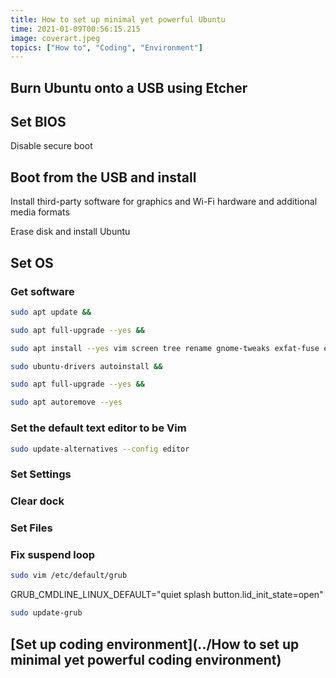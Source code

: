 ```yaml
---
title: How to set up minimal yet powerful Ubuntu
time: 2021-01-09T00:56:15.215
image: coverart.jpeg
topics: ["How to", "Coding", "Environment"]
---
```


## Burn Ubuntu onto a USB using Etcher

## Set BIOS

Disable secure boot

## Boot from the USB and install

Install third-party software for graphics and Wi-Fi hardware and additional media formats

Erase disk and install Ubuntu

## Set OS

### Get software

```sh
sudo apt update &&

sudo apt full-upgrade --yes &&

sudo apt install --yes vim screen tree rename gnome-tweaks exfat-fuse exfat-utils testdisk network-manager-openconnect-gnome &&

sudo ubuntu-drivers autoinstall &&

sudo apt full-upgrade --yes &&

sudo apt autoremove --yes
```

### Set the default text editor to be Vim

```sh
sudo update-alternatives --config editor
```

### Set Settings

### Clear dock

### Set Files

### Fix suspend loop

```sh
sudo vim /etc/default/grub
```

GRUB_CMDLINE_LINUX_DEFAULT="quiet splash button.lid_init_state=open"

```sh
sudo update-grub
```

## [Set up coding environment](../How to set up minimal yet powerful coding environment)
